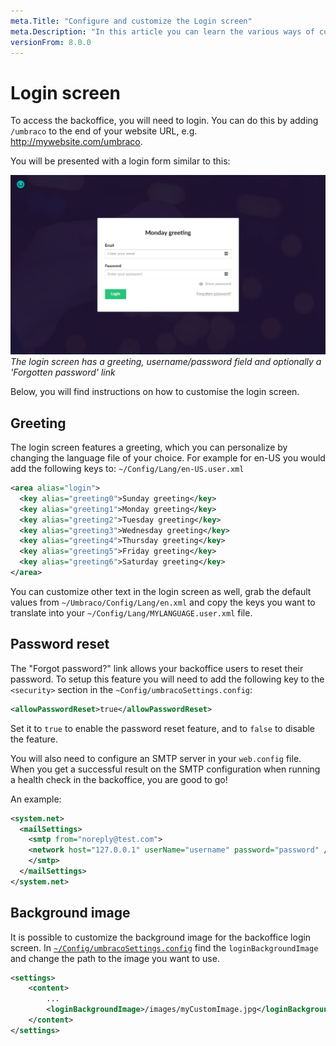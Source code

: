 ```yaml
---
meta.Title: "Configure and customize the Login screen"
meta.Description: "In this article you can learn the various ways of customizing the Umbraco backoffice login screen and form."
versionFrom: 8.0.0
---
```


# Login screen

To access the backoffice, you will need to login. You can do this by adding `/umbraco` to the end of your website URL, e.g. <http://mywebsite.com/umbraco>.

You will be presented with a login form similar to this:

![Login screen](images/backoffice-login.png "The login screen has a greeting, username/password field and optionally a 'Forgotten password' link.")
*The login screen has a greeting, username/password field and optionally a 'Forgotten password' link*

Below, you will find instructions on how to customise the login screen.

## Greeting

The login screen features a greeting, which you can personalize by changing the language file of your choice. For example for en-US you would add the following keys to: `~/Config/Lang/en-US.user.xml`

```xml
<area alias="login">
  <key alias="greeting0">Sunday greeting</key>
  <key alias="greeting1">Monday greeting</key>
  <key alias="greeting2">Tuesday greeting</key>
  <key alias="greeting3">Wednesday greeting</key>
  <key alias="greeting4">Thursday greeting</key>
  <key alias="greeting5">Friday greeting</key>
  <key alias="greeting6">Saturday greeting</key>
</area>
```

You can customize other text in the login screen as well, grab the default values from `~/Umbraco/Config/Lang/en.xml` and copy the keys you want to translate into your `~/Config/Lang/MYLANGUAGE.user.xml` file.

## Password reset

The "Forgot password?" link allows your backoffice users to reset their password. To setup this feature you will need to add the following key to the `<security>` section in the `~Config/umbracoSettings.config`:

```xml
<allowPasswordReset>true</allowPasswordReset>
```

Set it to `true` to enable the password reset feature, and to `false` to disable the feature.

You will also need to configure an SMTP server in your `web.config` file. When you get a successful result on the SMTP configuration when running a health check in the backoffice, you are good to go!

An example:

```xml
<system.net>
  <mailSettings>
    <smtp from="noreply@test.com">
    <network host="127.0.0.1" userName="username" password="password" />
    </smtp>
  </mailSettings>
</system.net>
```

## Background image

It is possible to customize the background image for the backoffice login screen. In [`~/Config/umbracoSettings.config`](../../../Reference/Config/umbracoSettings/) find the `loginBackgroundImage` and change the path to the image you want to use.

```xml
<settings>
    <content>
        ...
        <loginBackgroundImage>/images/myCustomImage.jpg</loginBackgroundImage>
    </content>
</settings>
```
